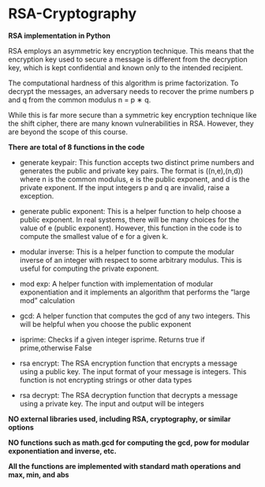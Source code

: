 # RSA-Cryptography
 
**RSA implementation in Python**

RSA employs an asymmetric key encryption technique. This means that the encryption key used to secure a message is different from the decryption key, which is kept confidential and known only to the intended recipient. 

The computational hardness of this algorithm is prime factorization. To decrypt the messages, an adversary needs to recover the prime numbers p and q from the common modulus n = p ∗ q. 

While this is far more secure than a symmetric key encryption technique like the shift cipher, there are many known vulnerabilities in RSA. However, they are beyond the scope of this course. 

**There are total of 8 functions in the code**

* generate keypair: This function accepts two distinct prime numbers and generates the public and private key pairs. The format is  ((n,e),(n,d)) where n is the common modulus, e is the public exponent, and d is the private exponent. If the input integers p and q are invalid, raise a exception. 

* generate public exponent: This is a helper function to help choose a public exponent. In real systems, there will be many choices for the value of e (public exponent). However, this function in the code is to compute the smallest value of e for a given k. 

* modular inverse: This is a helper function to compute the modular inverse of an integer with respect to some arbitrary modulus. This is useful for computing the private exponent.

* mod exp: A helper function with implementation of modular exponentiation and it implements an algorithm that performs the ”large mod” calculation 

* gcd: A helper function that computes the gcd of any two integers. This will be helpful when you choose the public exponent

* isprime: Checks if a given integer isprime. Returns true if prime,otherwise False

* rsa encrypt: The RSA encryption function that encrypts a message using a public key. The input format of your message is integers. This function is not encrypting strings or other data types

* rsa decrypt: The RSA decryption function that decrypts a message using a private key. The input and output will be integers

**NO external libraries used, including RSA, cryptography, or similar options**

**NO functions such as math.gcd for computing the gcd, pow for modular exponentiation and inverse, etc.**

**All the functions are implemented with standard math operations and max, min, and abs**